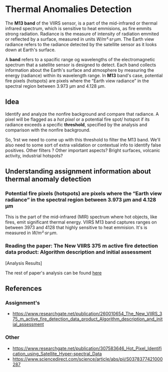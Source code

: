 # Thermal Anomalies Detection

The **M13 band** of the VIIRS sensor, is a part of the mid-infrared or thermal infrared spectrum, which is sensitive to heat emmisions, 
as fire emmits strong radiation. Radiance is the measure of intensity of radiation emmited or reflected by a surface, measured in units
*W/m²·sr·μm*. The Earth view radiance refers to the radiance detected by the satellite sensor as it looks down at Earth's surface.

A **band** refers to a spacific range og wavelengths of the electromagnetic spectrum that a satellite sensor is designed to detect. Each band collects information about the
Earth's surface and atmosphere by measuring the energy (radiance) within its wavelength range. In **M13** band's case, potential fire pixels (hotspots) are pixels where the 
“Earth view radiance” in the spectral region between 3.973 μm and 4.128 μm.

## Idea

Identify and analyze the nonfire background and compare that radiance. A pixel will be flagged as a *hot pixel* or a potential fire spot/
hotspot if its radiance exceeds a specific **threshold**, specified by the analysis and comparison with the nonfire background.

So, 1rst we need to come up with this threshold to filter the M13 band. We'll also need to some sort of extra validation or contextual info
to identify false positives. Other filters ? Other important aspects? Bright surfaces, volcanic activity, industrial hotspots?

## Understanding assignment information about thermal anomaly detection

### Potential fire pixels (hotspots) are pixels where the “Earth view radiance” in the spectral region between 3.973 μm and 4.128 μm

This is the part of the mid-infrared (MIR) spectrum where hot objects, like fires, emit significant thermal energy. VIIRS M13 band captures ranges on between 3973 and 4128
that highly sensitive to heat emmision. It's is measured in *W/m²·sr·μm*.

### Reading the paper: The New VIIRS 375 m active fire detection data product: Algorithm description and initial assessment

[Analysis Results]

The rest of paper's analysis can be found [here]()

## References

### Assignment's

- https://www.researchgate.net/publication/260010654_The_New_VIIRS_375_m_active_fire_detection_data_product_Algorithm_description_and_initial_assessment

### Other

- https://www.researchgate.net/publication/307583646_Hot_Pixel_Identification_using_Satellite_Hyper-spectral_Data
- https://www.sciencedirect.com/science/article/abs/pii/S0378377421000287